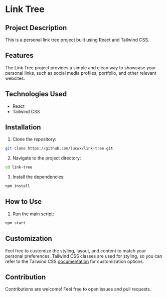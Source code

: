 # Link Tree
## Project Description
This is a personal link tree project built using React and Tailwind CSS.

## Features
The Link Tree project provides a simple and clean way to showcase your personal links, such as social media profiles, portfolio, and other relevant websites.

## Technologies Used

- React
- Tailwind CSS

## Installation
 1. Clone the repository:
```bash
git clone https://github.com/lucwx/link-tree.git
```
 2. Navigate to the project directory:
```bash
cd link-tree
```

 3. Install the dependencies:
```bash
npm install
```
## How to Use
 1. Run the main script:
```bash
npm start
```

## Customization
Feel free to customize the styling, layout, and content to match your personal preferences. Tailwind CSS classes are used for styling, so you can refer to the Tailwind CSS [documentation](www.tailwindcss.com/docs) for customization options.

## Contribution
Contributions are welcome! Feel free to open issues and pull requests.
